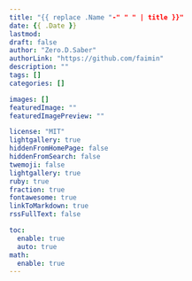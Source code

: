 ```yaml
---
title: "{{ replace .Name "-" " " | title }}"
date: {{ .Date }}
lastmod: 
draft: false
author: "Zero.D.Saber"
authorLink: "https://github.com/faimin"
description: ""
tags: []
categories: []

images: []
featuredImage: ""
featuredImagePreview: ""

license: "MIT"
lightgallery: true
hiddenFromHomePage: false
hiddenFromSearch: false
twemoji: false
lightgallery: true
ruby: true
fraction: true
fontawesome: true
linkToMarkdown: true
rssFullText: false

toc:
  enable: true
  auto: true
math:
  enable: true
---
```


